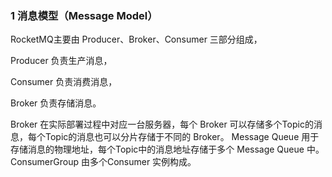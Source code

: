 ### 1 消息模型（Message Model）

RocketMQ主要由 Producer、Broker、Consumer 三部分组成，

Producer 负责生产消息，

Consumer 负责消费消息，

Broker 负责存储消息。

Broker 在实际部署过程中对应一台服务器，每个 Broker 可以存储多个Topic的消息，每个Topic的消息也可以分片存储于不同的 Broker。
Message Queue 用于存储消息的物理地址，每个Topic中的消息地址存储于多个 Message Queue 中。ConsumerGroup 由多个Consumer 实例构成。